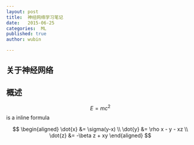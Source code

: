 ```yaml
---
layout: post
title:  神经网络学习笔记
date:   2015-06-25
categories:  ML
published: true
author: wubin

---
```


## 关于神经网络

## 概述

$$E=mc^2$$ is a inline formula


$$ 
\begin{aligned} \dot{x} &= \sigma(y-x) \\ 
\dot{y} &= \rho x - y - xz \\ 
\dot{z} &= -\beta z + xy \end{aligned} 
$$

